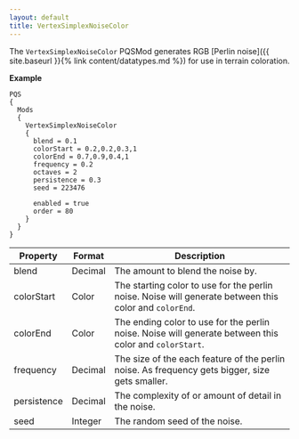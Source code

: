 ```yaml
---
layout: default
title: VertexSimplexNoiseColor
---
```


The `VertexSimplexNoiseColor` PQSMod generates RGB [Perlin noise]({{ site.baseurl }}{% link content/datatypes.md %}) for use in terrain coloration.

**Example**
```
PQS
{
  Mods
  {
    VertexSimplexNoiseColor
    {
      blend = 0.1
      colorStart = 0.2,0.2,0.3,1
      colorEnd = 0.7,0.9,0.4,1
      frequency = 0.2
      octaves = 2
      persistence = 0.3
      seed = 223476
      
      enabled = true
      order = 80
    }
  }
}
```

|Property|Format|Description|
|--------|------|-----------|
|blend|Decimal|The amount to blend the noise by.|
|colorStart|Color|The starting color to use for the perlin noise. Noise will generate between this color and `colorEnd`.|
|colorEnd|Color|The ending color to use for the perlin noise. Noise will generate between this color and `colorStart`.|
|frequency|Decimal|The size of the each feature of the perlin noise. As frequency gets bigger, size gets smaller.|
|persistence|Decimal|The complexity of or amount of detail in the noise.|
|seed|Integer|The random seed of the noise.|
